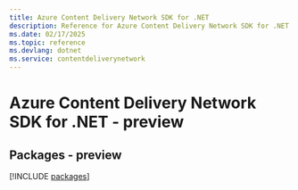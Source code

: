 ```yaml
---
title: Azure Content Delivery Network SDK for .NET
description: Reference for Azure Content Delivery Network SDK for .NET
ms.date: 02/17/2025
ms.topic: reference
ms.devlang: dotnet
ms.service: contentdeliverynetwork
---
```

# Azure Content Delivery Network SDK for .NET - preview
## Packages - preview
[!INCLUDE [packages](content-delivery-network-index.md)]